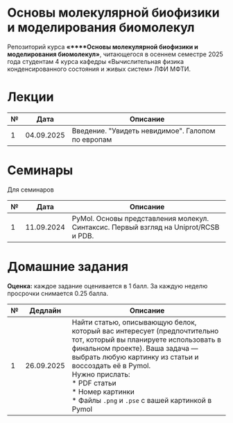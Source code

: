 # Основы молекулярной биофизики и моделирования биомолекул

Репозиторий курса **«****Основы молекулярной биофизики и моделирования биомолекул»**, читающегося в осеннем семестре 2025 года студентам 4 курса кафедры «Вычислительная физика конденсированного состояния и живых систем» ЛФИ МФТИ.

# Лекции

| № | Дата   | Описание                                                                          |
| -- | ---------- | ----------------------------------------------------------------------------------------- |
| 1  | 04.09.2025 | Введение. "Увидеть невидимое". Галопом по европам |

# Семинары

Для семинаров 

| № | Дата   | Описание                                                                                                                       |
| -- | ---------- | -------------------------------------------------------------------------------------------------------------------------------------- |
| 1  | 11.09.2024 | PyMol. Основы представления молекул. Синтаксис. Первый взгляд на Uniprot/RCSB и PDB. |

# Домашние задания

**Оценка:** каждое задание оценивается в 1 балл. За каждую неделю просрочки снимается 0.25 балла.

| № | Дедлайн | Описание                                                                                                                                                                                                                                                                                                                                                                                                                                                                                                                                                     |
| -- | -------------- | -------------------------------------------------------------------------------------------------------------------------------------------------------------------------------------------------------------------------------------------------------------------------------------------------------------------------------------------------------------------------------------------------------------------------------------------------------------------------------------------------------------------------------------------------------------------- |
| 1  | 26.09.2025     | Найти статью, описывающую белок, который вас интересует (предпочтительно тот, который вы планируете использовать в финальном проекте). Ваша задача — выбрать любую картинку из статьи и воссоздать её в Pymol.<br />Нужно прислать:<br />* PDF статьи<br />* Номер картинки<br />* Файлы `.png` и `.pse` с вашей картинкой в Pymol |
